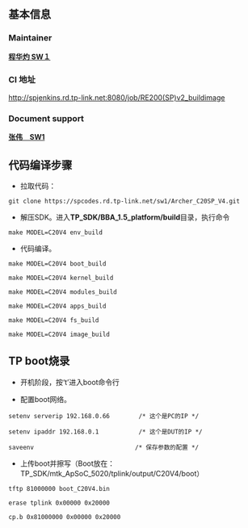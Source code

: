  ## 基本信息

### Maintainer

<strong>[程华灼 SW１](https://spcodes.rd.tp-link.net/chenghuazhuo)</strong>

### CI 地址

<http://spjenkins.rd.tp-link.net:8080/job/RE200(SP)v2_buildimage>

### Document support

<strong>[张伟　SW1](https://spcodes.rd.tp-link.net/zhangwei_w8284)</strong>
 
## 代码编译步骤

* 拉取代码：

```shell
git clone https://spcodes.rd.tp-link.net/sw1/Archer_C20SP_V4.git
```

* 解压SDK。进入**TP_SDK/BBA_1.5_platform/build**目录，执行命令

```shell
make MODEL=C20V4 env_build
```

* 代码编译。

```shell
make MODEL=C20V4 boot_build

make MODEL=C20V4 kernel_build

make MODEL=C20V4 modules_build

make MODEL=C20V4 apps_build

make MODEL=C20V4 fs_build

make MODEL=C20V4 image_build
```


## TP boot烧录

* 开机阶段，按‘t’进入boot命令行

* 配置boot网络。

```shell
setenv serverip 192.168.0.66        /* 这个是PC的IP */

setenv ipaddr 192.168.0.1           /* 这个是DUT的IP */

saveenv                            /* 保存参数的配置 */
```

* 上传boot并擦写（Boot放在：TP_SDK/mtk_ApSoC_5020/tplink/output/C20V4/boot）

```shell
tftp 81000000 boot_C20V4.bin

erase tplink 0x00000 0x20000

cp.b 0x81000000 0x00000 0x20000
```